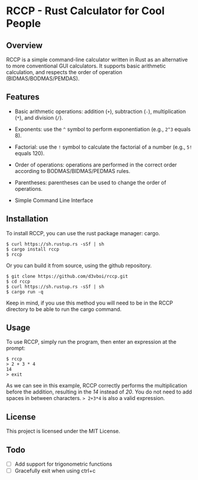 # RCCP - Rust Calculator for Cool People
## Overview
RCCP is a simple command-line calculator written in Rust as an alternative to more conventional GUI calculators. It supports basic arithmetic calculation, and respects the order of operation (BIDMAS/BODMAS/PEMDAS).

## Features

- Basic arithmetic operations: addition (`+`), subtraction (`-`), multiplication (`*`), and division (`/`).
- Exponents: use the `^` symbol to perform exponentiation (e.g., `2^3` equals 8).
- Factorial: use the `!` symbol to calculate the factorial of a number (e.g., `5!` equals 120).

- Order of operations: operations are performed in the correct order according to BODMAS/BIDMAS/PEDMAS rules.
- Parentheses: parentheses can be used to change the order of operations.
- Simple Command Line Interface

## Installation

To install RCCP, you can use the rust package manager: cargo.
```
$ curl https://sh.rustup.rs -sSf | sh
$ cargo install rccp
$ rccp
```

Or you can build it from source, using the github repository.
```
$ git clone https://github.com/d3vboi/rccp.git
$ cd rccp
$ curl https://sh.rustup.rs -sSf | sh
$ cargo run -q
```
Keep in mind, if you use this method you will need to be in the RCCP directory to be able to run the cargo command.
## Usage

To use RCCP, simply run the program, then enter an expression at the prompt:

```
$ rccp
> 2 + 3 * 4
14
> exit
```
As we can see in this example, RCCP correctly performs the multiplication before the addition, resulting in the *14* instead of *20*.
You do not need to add spaces in between characters.
`> 2+3*4` is also a valid expression.

## License

This project is licensed under the MIT License.

## Todo
 - [ ] Add support for trigonometric functions
 - [ ] Gracefully exit when using ctrl+c